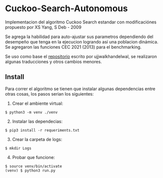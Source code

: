 # Cuckoo-Search-Autonomous
Implementacion del algoritmo Cuckoo Search estandar con modificaciónes propuesto por XS Yang, S Deb - 2009

Se agrega la habilidad para auto-ajustar sus parametros dependiendo del desempeño que tenga en la ejecucion logrando así una poblacion dinámica.
Se agregaron las funciones CEC 2021 (2013) para el benchmarking.

Se uso como base el [repositorio](https://github.55860.com/ujjwalkhandelwal/cso_cuckoo_search_optimization) escrito por ujjwalkhandelwal, se realizaron algunas traducciones y otros cambios menores.

## Install
Para correr el algoritmo se tienen que instalar algunas dependencias entre otras cosas, los pasos serian los siguientes:

1. Crear el ambiente virtual:
```
$ python3 -m venv ./venv
```

2. Instalar las dependecias:
```
$ pip3 install -r requeriments.txt
```

3. Crear la carpeta de logs:
```
$ mkdir Logs
```
4. Probar que funcione:
```
$ source venv/bin/activate
(venv) $ python3 run.py
